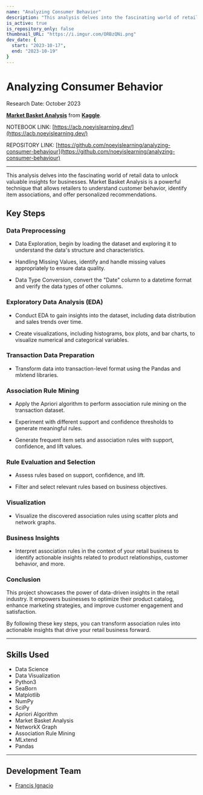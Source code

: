 ```yaml
---
name: "Analyzing Consumer Behavior"
description: "This analysis delves into the fascinating world of retail data to unlock valuable insights for businesses. Market Basket Analysis is a powerful technique that allows retailers to understand customer behavior, identify item associations, and offer personalized recommendations."
is_active: true
is_repository_only: false
thumbnail_URL: "https://i.imgur.com/ORBzQNi.png"
dev_date: {
  start: "2023-10-17",
  end: "2023-10-19"
}
---
```


# Analyzing Consumer Behavior

Research Date: October 2023

**[Market Basket Analysis](https://www.kaggle.com/datasets/aslanahmedov/market-basket-analysis/data)** from **[Kaggle](https://www.kaggle.com)**.

NOTEBOOK LINK: [https://acb.noeyislearning.dev/](https://acb.noeyislearning.dev/)

REPOSITORY LINK: [https://github.com/noeyislearning/analyzing-consumer-behaviour](https://github.com/noeyislearning/analyzing-consumer-behaviour)

---

This analysis delves into the fascinating world of retail data to unlock valuable insights for businesses. Market Basket Analysis is a powerful technique that allows retailers to understand customer behavior, identify item associations, and offer personalized recommendations.

## Key Steps

### Data Preprocessing

- Data Exploration, begin by loading the dataset and exploring it to understand the data's structure and characteristics.

- Handling Missing Values, identify and handle missing values appropriately to ensure data quality.

- Data Type Conversion, convert the "Date" column to a datetime format and verify the data types of other columns.

### Exploratory Data Analysis (EDA)

- Conduct EDA to gain insights into the dataset, including data distribution and sales trends over time.

- Create visualizations, including histograms, box plots, and bar charts, to visualize numerical and categorical variables.

### Transaction Data Preparation

- Transform data into transaction-level format using the Pandas and mlxtend libraries.

### Association Rule Mining

- Apply the Apriori algorithm to perform association rule mining on the transaction dataset.

- Experiment with different support and confidence thresholds to generate meaningful rules.

- Generate frequent item sets and association rules with support, confidence, and lift values.

### Rule Evaluation and Selection

- Assess rules based on support, confidence, and lift.

- Filter and select relevant rules based on business objectives.

### Visualization

- Visualize the discovered association rules using scatter plots and network graphs.

### Business Insights

- Interpret association rules in the context of your retail business to identify actionable insights related to product relationships, customer behavior, and more.

### Conclusion

This project showcases the power of data-driven insights in the retail industry. It empowers businesses to optimize their product catalog, enhance marketing strategies, and improve customer engagement and satisfaction.

By following these key steps, you can transform association rules into actionable insights that drive your retail business forward.

---

## Skills Used

- Data Science
- Data Visualization
- Python3
- SeaBorn
- Matplotlib
- NumPy
- SciPy
- Apriori Algorithm
- Market Basket Analysis
- NetworkX Graph
- Association Rule Mining
- MLxtend
- Pandas

---

## Development Team

- [Francis Ignacio](https://www.linkedin.com/in/noeyislearning/)
